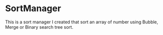 # SortManager
This is a sort manager I created  that sort an array of number using Bubble, Merge or Binary search tree sort.

